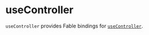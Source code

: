 # useController

```useController``` provides Fable bindings for [```useController```](https://react-hook-form.com/api/usecontroller).